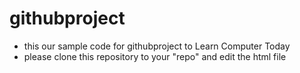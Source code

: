 # githubproject
- this our sample code for githubproject to Learn Computer Today
- please clone this repository to your "repo" and edit the html file
